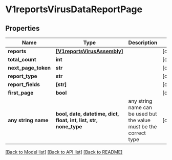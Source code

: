 # V1reportsVirusDataReportPage


## Properties
Name | Type | Description | Notes
------------ | ------------- | ------------- | -------------
**reports** | [**[V1reportsVirusAssembly]**](V1reportsVirusAssembly.md) |  | [optional] 
**total_count** | **int** |  | [optional] 
**next_page_token** | **str** |  | [optional] 
**report_type** | **str** |  | [optional] 
**report_fields** | **[str]** |  | [optional] 
**first_page** | **bool** |  | [optional] 
**any string name** | **bool, date, datetime, dict, float, int, list, str, none_type** | any string name can be used but the value must be the correct type | [optional]

[[Back to Model list]](../README.md#documentation-for-models) [[Back to API list]](../README.md#documentation-for-api-endpoints) [[Back to README]](../README.md)


